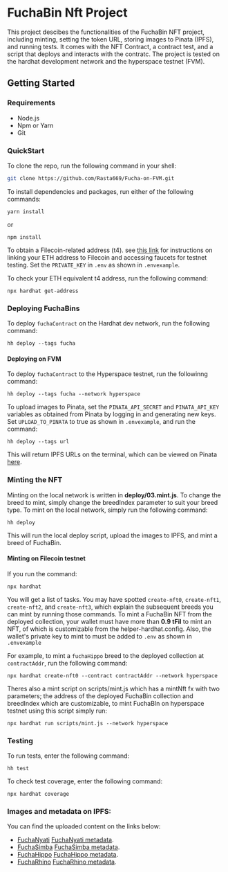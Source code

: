 # FuchaBin Nft Project
This project descibes the functionalities of the FuchaBin NFT project, including minting, setting the token URL, storing images to Pinata (IPFS), and running tests. It comes with the NFT Contract, a contract test, and a script that deploys and interacts with the contratc. The project is tested on the hardhat development network and the hyperspace testnet (FVM).

## Getting Started
### Requirements
* Node.js
* Npm or Yarn
* Git

### QuickStart
To clone the repo, run the following command in your shell:

```bash
git clone https://github.com/Rasta669/Fucha-on-FVM.git
```

To install dependencies and packages, run either of the following commands:

```
yarn install
```

or

```
npm install
```

To obtain a Filecoin-related address (t4). see [this link](https://github.com/filecoin-project/testnet-hyperspace) for instructions on linking your ETH address to Filecoin and accessing faucets for testnet testing. Set the `PRIVATE_KEY` in `.env` as shown in `.envexample`.

To check your ETH equivalent t4 address, run the following command:

```
npx hardhat get-address
```

### Deploying FuchaBins

To deploy `fuchaContract` on the Hardhat dev network, run the following command:

```
hh deploy --tags fucha
```

#### Deploying on FVM
To deploy `fuchaContract` to the Hyperspace testnet, run the followinng command:

```
hh deploy --tags fucha --network hyperspace
```
To upload images to Pinata, set the `PINATA_API_SECRET` and `PINATA_API_KEY` variables as obtained from Pinata by logging in and generating new keys. Set `UPLOAD_TO_PINATA` to true as shown in `.envexample`, and run the command:

```
hh deploy --tags url
```
This will return IPFS URLs on the terminal, which can be viewed on Pinata [here](https://app.pinata.cloud/pinmanager#).

### Minting the NFT

Minting on the local network is written in **deploy/03.mint.js**. To change the breed to mint, simply change the breedIndex parameter to suit your breed type. 
To mint on the local network, simply run the following command:

```
hh deploy
```

This will run the local deploy script, upload the images to IPFS, and mint a breed of FuchaBin.

#### Minting on Filecoin testnet

If you run the command:

```
npx hardhat
``` 

You will get a list of tasks. You may have spotted `create-nft0`, `create-nft1`, `create-nft2`, and `create-nft3`, which explain the subsequent breeds you can mint by running those commands. To mint a FuchaBin NFT from the deployed collection, your wallet must have more than **0.9 tFil** to mint an NFT, of which is customizable from the helper-hardhat.config. Also, the wallet's private key to mint to must be added to `.env` as shown in `.envexample` 

For example, to mint a `fuchaHippo` breed to the deployed collection at `contractAddr`, run the following command:

```
npx hardhat create-nft0 --contract contractAddr --network hyperspace
```

Theres also a mint script on scripts/mint.js which has a mintNft fx with two parameters; the address of the deployed FuchaBin collection and breedIndex which are customizable, to mint FuchaBIn on hyperspace testnet using this script simply run:

```
npx hardhat run scripts/mint.js --network hyperspace
```


### Testing

To run tests, enter the following command:

```
hh test
```

To check test coverage, enter the following command:

```
npx hardhat coverage
```

### Images and metadata on IPFS:
You can find the uploaded content on the links below:
* [FuchaNyati](http://bafybeierbti22pcnlbwduedquxqxbqhnodz66jhpkpk3trmyqvwaw7vz3i.ipfs.localhost:8080/)
[FuchaNyati metadata](http://bafybeidjxxpgqxvudfgj4b2ww6v4a2wy7uj6daoerms3rm4n6zzekx3gtm.ipfs.localhost:8080/).
* [FuchaSimba](http://bafybeieevk4om5d56w3ecxc37ibzkaq2k7qxcpi5rc2hwfjfbafhfjziia.ipfs.localhost:8080/)
[FuchaSimba metadata](http://bafybeichacaktg6gqlcqveupd6fbviy7ycqgztburioqotirgq5bhsx6ma.ipfs.localhost:8080/).
* [FuchaHippo](http://bafybeihs736azeceinjbrlt6anbgztyojwkdv26vzbin4fvvudgheq7goq.ipfs.localhost:8080/)
[FuchaHippo metadata](http://bafybeifuqdbhvdcmjqcgahk7bmkp4b5yfakzywra2prpki5iw3h2zfl44e.ipfs.localhost:8080/).
* [FuchaRhino](http://bafybeigexf4fuqgjduh42h2g37cdcpdyfsj3d6of4mzioj6ksrkwzu6m3m.ipfs.localhost:8080/)
[FuchaRhino metadata](http://bafybeiadmpcqedntpbwiv3abofbssk3zknrr5ukjnfo34tkocyc5265liu.ipfs.localhost:8080/).
